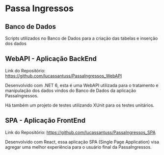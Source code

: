 # Passa Ingressos

## Banco de Dados
Scripts utilizados no Banco de Dados para a criação das tabelas e inserção dos dados

## WebAPI - Aplicação BackEnd

Link do Repositório: https://github.com/lucassantuss/PassaIngressos_WebAPI

Desenvolvido com .NET 6, esta é uma WebAPI utilizada para o tratamento e manipulação dos dados vindos do Banco de Dados da aplicação PassaIngressos.

Há também um projeto de testes utilizando XUnit para os testes unitários.

## SPA - Aplicação FrontEnd

Link do Repositório: https://github.com/lucassantuss/PassaIngressos_SPA

Desenvolvido com React, essa aplicação SPA (Single Page Application) visa agregar uma melhor experiência para o usuário final da PassaIngressos.